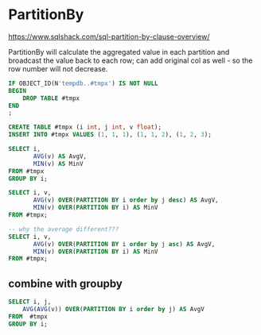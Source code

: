 # PartitionBy

https://www.sqlshack.com/sql-partition-by-clause-overview/

PartitionBy will calculate the aggregated value in each partition and broadcast the value back to each row; can add original col as well - so the row number will not decrease.

```sql
IF OBJECT_ID(N'tempdb..#tmpx') IS NOT NULL
BEGIN
	DROP TABLE #tmpx
END
;

CREATE TABLE #tmpx (i int, j int, v float);
INSERT INTO #tmpx VALUES (1, 1, 1), (1, 1, 2), (1, 2, 3);

SELECT i, 
       AVG(v) AS AvgV, 
       MIN(v) AS MinV 
FROM #tmpx
GROUP BY i;

SELECT i, v,
       AVG(v) OVER(PARTITION BY i order by j desc) AS AvgV, 
       MIN(v) OVER(PARTITION BY i) AS MinV
FROM #tmpx;

-- why the average different???
SELECT i, v,
       AVG(v) OVER(PARTITION BY i order by j asc) AS AvgV, 
       MIN(v) OVER(PARTITION BY i) AS MinV
FROM #tmpx;
```

## combine with groupby
```sql
SELECT i, j,
    AVG(AVG(v)) OVER(PARTITION BY i order by j) AS AvgV
FROM  #tmpx
GROUP BY i;
```
